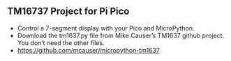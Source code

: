## TM16737 Project for Pi Pico 

- Control a 7-segment display with your Pico and MicroPython. 
- Download the tm1637.py file from Mike Causer’s TM1637 github project. You don’t need the other files. 
- https://github.com/mcauser/micropython-tm1637
